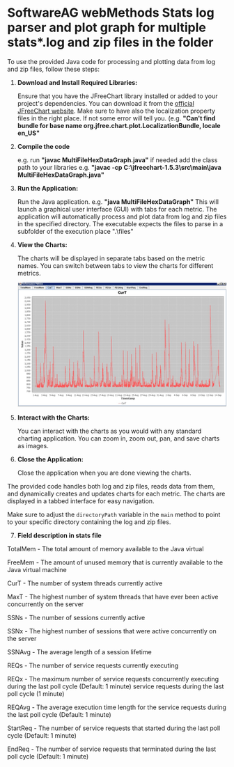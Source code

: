 # SoftwareAG webMethods Stats log parser and plot graph for multiple stats*.log and zip files in the folder


To use the provided Java code for processing and plotting data from log and zip files, follow these steps:

1. **Download and Install Required Libraries:**

   Ensure that you have the JFreeChart library installed or added to your project's dependencies. You can download it from the [official JFreeChart website](http://www.jfree.org/jfreechart/). Make sure to have also the localization property files in the right place. If not some error will tell you. (e.g. **"Can't find bundle for base name org.jfree.chart.plot.LocalizationBundle, locale en_US"**

2. **Compile the code**

   e.g. run **"javac MultiFileHexDataGraph.java"** if needed add the class path to your libraries e.g.  **"javac -cp C:\jfreechart-1.5.3\src\main\java MultiFileHexDataGraph.java"** 

3. **Run the Application:**

   Run the Java application. e.g. **"java MultiFileHexDataGraph"**
   This will launch a graphical user interface (GUI) with tabs for each metric. The application will automatically process and plot data from log and zip files in the specified directory.
   The executable expects the files to parse in a subfolder of the execution place ".\\files\" 

4. **View the Charts:**

   The charts will be displayed in separate tabs based on the metric names. You can switch between tabs to view the charts for different metrics.

   ![Charts](chart.jpg)

5. **Interact with the Charts:**

   You can interact with the charts as you would with any standard charting application. You can zoom in, zoom out, pan, and save charts as images.

6. **Close the Application:**

   Close the application when you are done viewing the charts.

The provided code handles both log and zip files, reads data from them, and dynamically creates and updates charts for each metric. The charts are displayed in a tabbed interface for easy navigation.

Make sure to adjust the `directoryPath` variable in the `main` method to point to your specific directory containing the log and zip files.

7. **Field description in stats file**

TotalMem - The total amount of memory available to the Java virtual 

FreeMem - The amount of unused memory that is currently available to the Java virtual machine

CurT - The number of system threads currently active

MaxT - The highest number of system threads that have ever been active concurrently on the server

SSNs - The number of sessions currently active

SSNx - The highest number of sessions that were active concurrently on the server

SSNAvg - The average length of a session lifetime

REQs - The number of service requests currently executing

REQx - The maximum number of service requests concurrently executing during the last poll cycle (Default: 1 minute) service requests during the last poll cycle (1 minute)

REQAvg - The average execution time length for the service requests during the last poll cycle (Default: 1 minute)

StartReq - The number of service requests that started during the last poll cycle (Default: 1 minute)

EndReq - The number of service requests that terminated during the last poll cycle (Default: 1 minute) 
